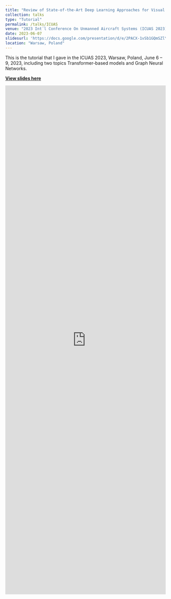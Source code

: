 ```yaml
---
title: "Review of State-of-the-Art Deep Learning Approaches for Visual Object Recognition and Tracking: Applications to Unmanned Aircraft Systems"
collection: talks
type: "Tutorial"
permalink: /talks/ICUAS
venue: "2023 Int´l Conference On Unmanned Aircraft Systems (ICUAS 2023)"
date: 2023-06-07
slidesurl: 'https://docs.google.com/presentation/d/e/2PACX-1vSb1GQmSZlYYlxXeVPtR0gVJrHa1lGzXD1J_4asfAq3K_Ldt7theYGVh9jChbmmFOP32QTIIwdyZGaI/pub?start=false&loop=true&delayms=3000'
location: "Warsaw, Poland"
---
```


This is the tutorial that I gave in the ICUAS 2023, Warsaw, Poland, June 6 – 9, 2023, including two topics Transformer-based models and Graph Neural Networks.

[**View slides here**](https://docs.google.com/presentation/d/e/2PACX-1vSb1GQmSZlYYlxXeVPtR0gVJrHa1lGzXD1J_4asfAq3K_Ldt7theYGVh9jChbmmFOP32QTIIwdyZGaI/pub?start=false&loop=true&delayms=3000)

<style>
.responsive-wrap iframe{ max-width: 100%;}
</style>
<div class="responsive-wrap">
<!-- this is the embed code provided by Google -->
  <iframe src="https://docs.google.com/presentation/d/e/2PACX-1vSb1GQmSZlYYlxXeVPtR0gVJrHa1lGzXD1J_4asfAq3K_Ldt7theYGVh9jChbmmFOP32QTIIwdyZGaI/pub?start=false&loop=true&delayms=3000" frameborder="0" width="960" height="1600" allowfullscreen="true" mozallowfullscreen="true" webkitallowfullscreen="true"></iframe>
<!-- Google embed ends -->
</div>


